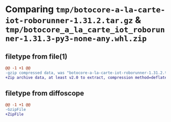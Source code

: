# Comparing `tmp/botocore-a-la-carte-iot-roborunner-1.31.2.tar.gz` & `tmp/botocore_a_la_carte_iot_roborunner-1.31.3-py3-none-any.whl.zip`

## filetype from file(1)

```diff
@@ -1 +1 @@
-gzip compressed data, was "botocore-a-la-carte-iot-roborunner-1.31.2.tar", last modified: Wed Jul 12 01:44:34 2023, max compression
+Zip archive data, at least v2.0 to extract, compression method=deflate
```

## filetype from diffoscope

```diff
@@ -1 +1 @@
-GzipFile
+ZipFile
```

